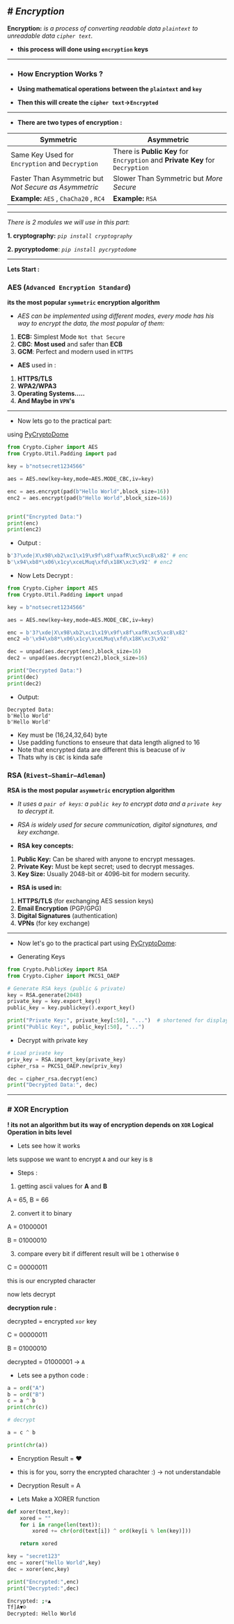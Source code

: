 ## # *Encryption*

**Encryption:** *is a process of converting readable data `plaintext` to unreadable data `cipher text`.*

- **this process will done using `encryption` keys**
___

- ### How Encryption Works ?

- **Using mathematical operations between the `plaintext`  and `key`**
- **Then this will create the `cipher text`->`Encrypted`**
---
- **There are two types of encryption :**

|Symmetric|Asymmetric|
|-------------|-------|
|Same Key Used for `Encryption` and `Decryption` | There is **Public Key** for `Encryption` and **Private Key** for `Decryption`
Faster Than   Asymmetric but *Not Secure as Asymmetric*          | Slower Than Symmetric but *More Secure*       |
| **Example:** `AES` , `ChaCha20` , `RC4`| **Example:** `RSA`
---

*There is 2 modules we will use in this part*:

**1. cryptography:** *`pip install cryptography`*

**2. pycryptodome**: *`pip install pycryptodome`*

---

**Lets Start :**

### AES (`Advanced Encryption Standard`)

**its the most popular `symmetric` encryption algorithm**
- *AES can be implemented using different modes, every mode has his way to encrypt the data, the most popular of them:*

1. **ECB:** Simplest Mode `Not that Secure`
2. **CBC**: **Most used** and safer than **ECB**
3. **GCM**: Perfect and modern used in `HTTPS`


- **AES** used in :

1. **HTTPS/TLS**
2. **WPA2/WPA3**
3. **Operating Systems.....**
4. **And Maybe in `VPN`'s**
---
- Now lets go to the practical part:

using [PyCryptoDome](https://pypi.org/project/pycryptodome/)

```python
from Crypto.Cipher import AES
from Crypto.Util.Padding import pad

key = b"notsecret1234566"

aes = AES.new(key=key,mode=AES.MODE_CBC,iv=key)

enc = aes.encrypt(pad(b"Hello World",block_size=16))
enc2 = aes.encrypt(pad(b"Hello World",block_size=16))


print("Encrypted Data:")
print(enc)
print(enc2)
```
- Output :
```bash
b'3?\xde|X\x98\xb2\xc1\x19\x9f\x8f\xafR\xc5\xc8\x82' # enc
b'\x94\xb8*\x06\x1cy\xceLMuq\xfd\x18K\xc3\x92' # enc2
```

- Now Lets Decrypt :

```python
from Crypto.Cipher import AES
from Crypto.Util.Padding import unpad

key = b"notsecret1234566"

aes = AES.new(key=key,mode=AES.MODE_CBC,iv=key)

enc = b'3?\xde|X\x98\xb2\xc1\x19\x9f\x8f\xafR\xc5\xc8\x82'
enc2 =b'\x94\xb8*\x06\x1cy\xceLMuq\xfd\x18K\xc3\x92'

dec = unpad(aes.decrypt(enc),block_size=16)
dec2 = unpad(aes.decrypt(enc2),block_size=16)

print("Decrypted Data:")
print(dec)
print(dec2)
```

- Output:
```
Decrypted Data:
b'Hello World'
b'Hello World'
```

- Key must be (16,24,32,64) byte
- Use padding functions to enseure that data length aligned to 16
- Note that encrypted data are different this is beacuse of iv
- Thats why is `CBC` is kinda safe


### RSA (`Rivest–Shamir–Adleman`)

**RSA is the most popular `asymmetric` encryption algorithm**  
- *It uses a `pair of keys`: a `public key` to encrypt data and a `private key` to decrypt it.*  
- *RSA is widely used for secure communication, digital signatures, and key exchange.*

- **RSA key concepts:**
1. **Public Key:** Can be shared with anyone to encrypt messages.
2. **Private Key:** Must be kept secret; used to decrypt messages.
3. **Key Size:** Usually 2048-bit or 4096-bit for modern security.

- **RSA is used in:**
1. **HTTPS/TLS** (for exchanging AES session keys)
2. **Email Encryption** (PGP/GPG)
3. **Digital Signatures** (authentication)
4. **VPNs** (for key exchange)
---

- Now let's go to the practical part using [PyCryptoDome](https://pypi.org/project/pycryptodome/):

- Generating Keys

```python
from Crypto.PublicKey import RSA
from Crypto.Cipher import PKCS1_OAEP

# Generate RSA keys (public & private)
key = RSA.generate(2048)
private_key = key.export_key()
public_key = key.publickey().export_key()

print("Private Key:", private_key[:50], "...")  # shortened for display
print("Public Key:", public_key[:50], "...")
```
- Decrypt with private key

```python
# Load private key
priv_key = RSA.import_key(private_key)
cipher_rsa = PKCS1_OAEP.new(priv_key)

dec = cipher_rsa.decrypt(enc)
print("Decrypted Data:", dec)

```

---

### # XOR Encryption

**! its not an algorithm but its way of encryption depends on `XOR` Logical Operation in bits level**

- Lets see how it works

lets suppose we want to encrypt `A` and our key is `B`

- Steps :
1. getting ascii values for **A** and **B**

A = 65, B = 66

2. convert it to binary

A = 01000001

B = 01000010

3. compare every bit if different result will be `1` otherwise `0`

C = 00000011

this is our encrypted character

now lets decrypt

**decryption rule :**

decrypted = encrypted `xor` key

C = 00000011

B = 01000010

decrypted = 01000001 -> `A`


- Lets see a python code :

```python
a = ord("A")
b = ord("B")
c = a ^ b
print(chr(c))

# decrypt

a = c ^ b

print(chr(a))

```

- Encryption Result = ♥

- this is for you, sorry the encrypted charachter :) -> not understandable

- Decryption Result = A

- Lets Make a XORER function

```python
def xorer(text,key):
    xored = ""
    for i in range(len(text)):
        xored += chr(ord(text[i]) ^ ord(key[i % len(key)]))

    return xored

key = "secret123"
enc = xorer("Hello World",key)
dec = xorer(enc,key)

print("Encrypted:",enc)
print("Decrypted:",dec)
```

```bash
Encrypted: ;☼▲
Tf]A▼☺
Decrypted: Hello World
```
